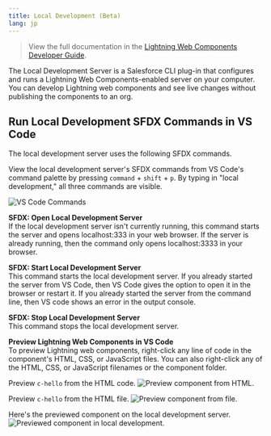 ```yaml
---
title: Local Development (Beta)
lang: jp
---
```


> View the full documentation in the [Lightning Web Components Developer Guide](https://developer.salesforce.com/docs/component-library/documentation/lwc/lwc.get_started_local_dev).

The Local Development Server is a Salesforce CLI plug-in that configures and runs a Lightning Web Components-enabled server on your computer. You can develop Lightning web components and see live changes without publishing the components to an org. 

## Run Local Development SFDX Commands in VS Code

The local development server uses the following SFDX commands.

View the local development server's SFDX commands from VS Code's command palette by pressing `command` + `shift` + `p`. By typing in "local development," all three commands are visible.

![VS Code Commands](./images/vscode_localdev_sfdx_commands.png)

**SFDX: Open Local Development Server**  
If the local development server isn't currently running, this command starts the server and opens localhost:333 in your web browser. If the server is already running, then the command only opens localhost:3333 in your browser.

**SFDX: Start Local Development Server**  
This command starts the local development server. If you already started the server from VS Code, then VS Code gives the option to open it in the browser or restart it. If you already started the server from the command line, then VS code shows an error in the output console.

**SFDX: Stop Local Development Server**  
This command stops the local development server.

**Preview Lightning Web Components in VS Code**  
To preview Lightning web components, right-click any line of code in the component's HTML, CSS, or JavaScript files. You can also right-click any of the HTML, CSS, or JavaScript filenames or the component folder. 

Preview `c-hello` from the HTML code.
![Preview component from HTML.](./images/vscode_localdev_preview_html.png)

Preview `c-hello` from the HTML file.
![Preview component from file.](./images/vscode_localdev_file_preview.png)

Here's the previewed component on the local development server.
![Previewed component in local development.](./images/vscode_localdev_preview.png)

